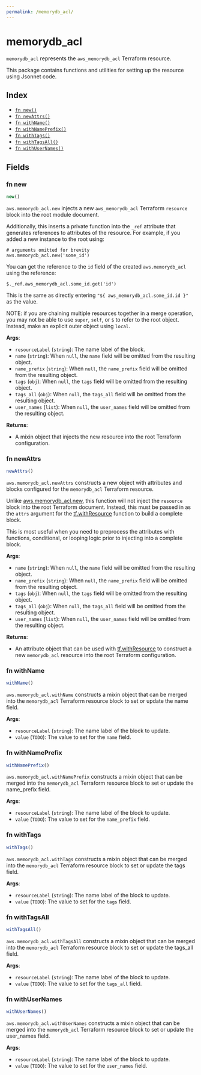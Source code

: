 ```yaml
---
permalink: /memorydb_acl/
---
```


# memorydb_acl

`memorydb_acl` represents the `aws_memorydb_acl` Terraform resource.



This package contains functions and utilities for setting up the resource using Jsonnet code.


## Index

* [`fn new()`](#fn-new)
* [`fn newAttrs()`](#fn-newattrs)
* [`fn withName()`](#fn-withname)
* [`fn withNamePrefix()`](#fn-withnameprefix)
* [`fn withTags()`](#fn-withtags)
* [`fn withTagsAll()`](#fn-withtagsall)
* [`fn withUserNames()`](#fn-withusernames)

## Fields

### fn new

```ts
new()
```


`aws.memorydb_acl.new` injects a new `aws_memorydb_acl` Terraform `resource`
block into the root module document.

Additionally, this inserts a private function into the `_ref` attribute that generates references to attributes of the
resource. For example, if you added a new instance to the root using:

    # arguments omitted for brevity
    aws.memorydb_acl.new('some_id')

You can get the reference to the `id` field of the created `aws.memorydb_acl` using the reference:

    $._ref.aws_memorydb_acl.some_id.get('id')

This is the same as directly entering `"${ aws_memorydb_acl.some_id.id }"` as the value.

NOTE: if you are chaining multiple resources together in a merge operation, you may not be able to use `super`, `self`,
or `$` to refer to the root object. Instead, make an explicit outer object using `local`.

**Args**:
  - `resourceLabel` (`string`): The name label of the block.
  - `name` (`string`):  When `null`, the `name` field will be omitted from the resulting object.
  - `name_prefix` (`string`):  When `null`, the `name_prefix` field will be omitted from the resulting object.
  - `tags` (`obj`):  When `null`, the `tags` field will be omitted from the resulting object.
  - `tags_all` (`obj`):  When `null`, the `tags_all` field will be omitted from the resulting object.
  - `user_names` (`list`):  When `null`, the `user_names` field will be omitted from the resulting object.

**Returns**:
- A mixin object that injects the new resource into the root Terraform configuration.


### fn newAttrs

```ts
newAttrs()
```


`aws.memorydb_acl.newAttrs` constructs a new object with attributes and blocks configured for the `memorydb_acl`
Terraform resource.

Unlike [aws.memorydb_acl.new](#fn-memorydbaclnew), this function will not inject the `resource`
block into the root Terraform document. Instead, this must be passed in as the `attrs` argument for the
[tf.withResource](https://github.com/tf-libsonnet/core/tree/main/docs#fn-withresource) function to build a complete block.

This is most useful when you need to preprocess the attributes with functions, conditional, or looping logic prior to
injecting into a complete block.

**Args**:
  - `name` (`string`):  When `null`, the `name` field will be omitted from the resulting object.
  - `name_prefix` (`string`):  When `null`, the `name_prefix` field will be omitted from the resulting object.
  - `tags` (`obj`):  When `null`, the `tags` field will be omitted from the resulting object.
  - `tags_all` (`obj`):  When `null`, the `tags_all` field will be omitted from the resulting object.
  - `user_names` (`list`):  When `null`, the `user_names` field will be omitted from the resulting object.

**Returns**:
  - An attribute object that can be used with [tf.withResource](https://github.com/tf-libsonnet/core/tree/main/docs#fn-withresource) to construct a new `memorydb_acl` resource into the root Terraform configuration.


### fn withName

```ts
withName()
```

`aws.memorydb_acl.withName` constructs a mixin object that can be merged into the `memorydb_acl`
Terraform resource block to set or update the name field.



**Args**:
  - `resourceLabel` (`string`): The name label of the block to update.
  - `value` (`TODO`): The value to set for the `name` field.


### fn withNamePrefix

```ts
withNamePrefix()
```

`aws.memorydb_acl.withNamePrefix` constructs a mixin object that can be merged into the `memorydb_acl`
Terraform resource block to set or update the name_prefix field.



**Args**:
  - `resourceLabel` (`string`): The name label of the block to update.
  - `value` (`TODO`): The value to set for the `name_prefix` field.


### fn withTags

```ts
withTags()
```

`aws.memorydb_acl.withTags` constructs a mixin object that can be merged into the `memorydb_acl`
Terraform resource block to set or update the tags field.



**Args**:
  - `resourceLabel` (`string`): The name label of the block to update.
  - `value` (`TODO`): The value to set for the `tags` field.


### fn withTagsAll

```ts
withTagsAll()
```

`aws.memorydb_acl.withTagsAll` constructs a mixin object that can be merged into the `memorydb_acl`
Terraform resource block to set or update the tags_all field.



**Args**:
  - `resourceLabel` (`string`): The name label of the block to update.
  - `value` (`TODO`): The value to set for the `tags_all` field.


### fn withUserNames

```ts
withUserNames()
```

`aws.memorydb_acl.withUserNames` constructs a mixin object that can be merged into the `memorydb_acl`
Terraform resource block to set or update the user_names field.



**Args**:
  - `resourceLabel` (`string`): The name label of the block to update.
  - `value` (`TODO`): The value to set for the `user_names` field.
